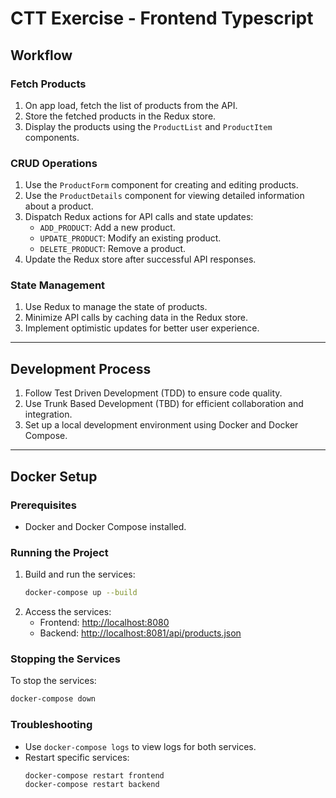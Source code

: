 # CTT Exercise - Frontend Typescript

## Workflow

### Fetch Products

1. On app load, fetch the list of products from the API.
2. Store the fetched products in the Redux store.
3. Display the products using the `ProductList` and `ProductItem` components.

### CRUD Operations

1. Use the `ProductForm` component for creating and editing products.
2. Use the `ProductDetails` component for viewing detailed information about a product.
3. Dispatch Redux actions for API calls and state updates:
   - `ADD_PRODUCT`: Add a new product.
   - `UPDATE_PRODUCT`: Modify an existing product.
   - `DELETE_PRODUCT`: Remove a product.
4. Update the Redux store after successful API responses.

### State Management

1. Use Redux to manage the state of products.
2. Minimize API calls by caching data in the Redux store.
3. Implement optimistic updates for better user experience.

---

## Development Process

1. Follow Test Driven Development (TDD) to ensure code quality.
2. Use Trunk Based Development (TBD) for efficient collaboration and integration.
3. Set up a local development environment using Docker and Docker Compose.

---

## Docker Setup

### Prerequisites

- Docker and Docker Compose installed.

### Running the Project

1. Build and run the services:
   ```bash
   docker-compose up --build
   ```
2. Access the services:
   - Frontend: [http://localhost:8080](http://localhost:8080)
   - Backend: [http://localhost:8081/api/products.json](http://localhost:8081/api/products.json)

### Stopping the Services

To stop the services:

```bash
docker-compose down
```

### Troubleshooting

- Use `docker-compose logs` to view logs for both services.
- Restart specific services:
  ```bash
  docker-compose restart frontend
  docker-compose restart backend
  ```
